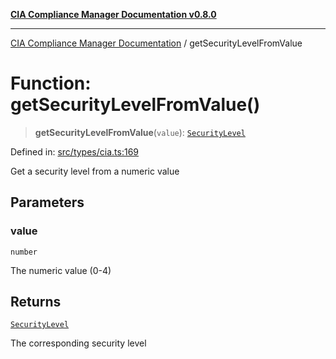 [**CIA Compliance Manager Documentation v0.8.0**](../README.md)

***

[CIA Compliance Manager Documentation](../globals.md) / getSecurityLevelFromValue

# Function: getSecurityLevelFromValue()

> **getSecurityLevelFromValue**(`value`): [`SecurityLevel`](../type-aliases/SecurityLevel.md)

Defined in: [src/types/cia.ts:169](https://github.com/Hack23/cia-compliance-manager/blob/fa2f95f029cdcd192b3882a37d0d34753edcd349/src/types/cia.ts#L169)

Get a security level from a numeric value

## Parameters

### value

`number`

The numeric value (0-4)

## Returns

[`SecurityLevel`](../type-aliases/SecurityLevel.md)

The corresponding security level
